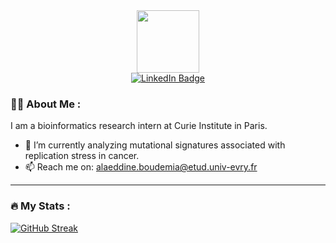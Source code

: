<div id="header" align="center">
  <img src="https://media.giphy.com/media/M9gbBd9nbDrOTu1Mqx/giphy.gif" width="100"/>
  <div id="badges">
    <a href="https://www.linkedin.com/in/ala-eddine-boudemia/">
      <img src="https://img.shields.io/badge/LinkedIn-blue?style=for-the-badge&logo=linkedin&logoColor=white" alt="LinkedIn Badge"/>
    </a>
  </div>
</div>

### :man_technologist: About Me :

I am a bioinformatics research intern at Curie Institute in Paris.

- 🔭 I’m currently analyzing mutational signatures associated with replication stress in cancer.
- 📫 Reach me on: [alaeddine.boudemia@etud.univ-evry.fr](alaeddine.boudemia@etud.univ-evry.fr)

---

### :fire: My Stats :

[![GitHub Streak](http://github-readme-streak-stats.herokuapp.com?user=Ala-Eddine-BOUDEMIA&theme=github-dark-blue&background=000000)](https://git.io/streak-stats)
